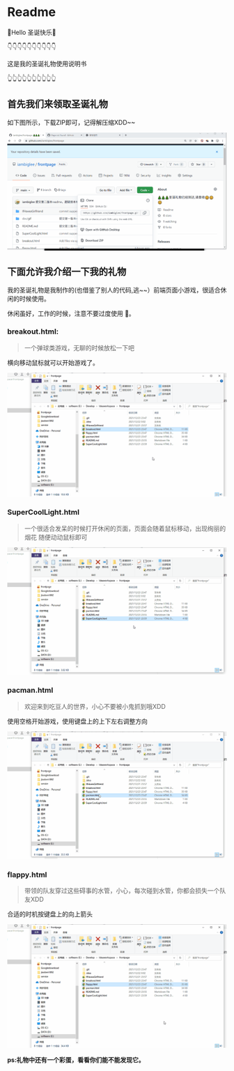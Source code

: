 # Readme
👋Hello 圣诞快乐🎄



👇👇👇👇👇👇👇👇👇👇

这是我的圣诞礼物使用说明书

👆👆👆👆👆👆👆👆👆👆



## 首先我们来领取圣诞礼物

如下图所示，下载ZIP即可，记得解压缩XDD~~

![download](/doc/gif/download.gif)



## 下面允许我介绍一下我的礼物

我的圣诞礼物是我制作的(也借鉴了别人的代码,逃~~）前端页面小游戏，很适合休闲的时候使用。

休闲虽好，工作的时候，注意不要过度使用 🙂。

### breakout.html:

> 一个弹球类游戏，无聊的时候放松一下吧

横向移动鼠标就可以开始游戏了。

![breakball](/doc/gif/breakball.gif)

### SuperCoolLight.html

> 一个很适合发呆的时候打开休闲的页面，页面会随着鼠标移动，出现绚丽的烟花
随便动动鼠标即可

![coollight](/doc/gif/coollight.gif)

### pacman.html

>欢迎来到吃豆人的世界，小心不要被小鬼抓到哦XDD

使用空格开始游戏，使用键盘上的上下左右调整方向

![pacman](/doc/gif/pacman.gif)

### flappy.html

>带领的队友穿过这些碍事的水管，小心，每次碰到水管，你都会损失一个队友XDD

合适的时机按键盘上的向上箭头

![flap](/doc/gif/flap.gif)



**ps:礼物中还有一个彩蛋，看看你们能不能发现它。**
